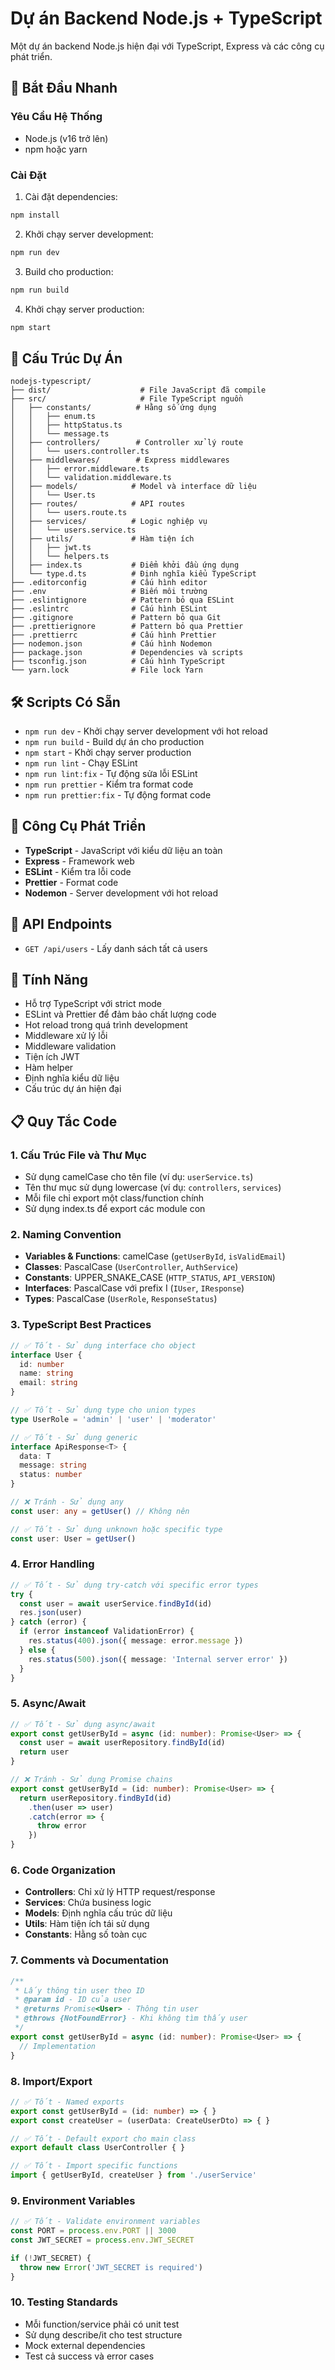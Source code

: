 # Dự án Backend Node.js + TypeScript

Một dự án backend Node.js hiện đại với TypeScript, Express và các công cụ phát triển.

## 🚀 Bắt Đầu Nhanh

### Yêu Cầu Hệ Thống
- Node.js (v16 trở lên)
- npm hoặc yarn

### Cài Đặt

1. Cài đặt dependencies:
```bash
npm install
```

2. Khởi chạy server development:
```bash
npm run dev
```

3. Build cho production:
```bash
npm run build
```

4. Khởi chạy server production:
```bash
npm start
```

## 📁 Cấu Trúc Dự Án

```
nodejs-typescript/
├── dist/                    # File JavaScript đã compile
├── src/                     # File TypeScript nguồn
│   ├── constants/          # Hằng số ứng dụng
│   │   ├── enum.ts
│   │   ├── httpStatus.ts
│   │   └── message.ts
│   ├── controllers/        # Controller xử lý route
│   │   └── users.controller.ts
│   ├── middlewares/        # Express middlewares
│   │   ├── error.middleware.ts
│   │   └── validation.middleware.ts
│   ├── models/            # Model và interface dữ liệu
│   │   └── User.ts
│   ├── routes/            # API routes
│   │   └── users.route.ts
│   ├── services/          # Logic nghiệp vụ
│   │   └── users.service.ts
│   ├── utils/             # Hàm tiện ích
│   │   ├── jwt.ts
│   │   └── helpers.ts
│   ├── index.ts           # Điểm khởi đầu ứng dụng
│   └── type.d.ts          # Định nghĩa kiểu TypeScript
├── .editorconfig          # Cấu hình editor
├── .env                   # Biến môi trường
├── .eslintignore          # Pattern bỏ qua ESLint
├── .eslintrc              # Cấu hình ESLint
├── .gitignore             # Pattern bỏ qua Git
├── .prettierignore        # Pattern bỏ qua Prettier
├── .prettierrc            # Cấu hình Prettier
├── nodemon.json           # Cấu hình Nodemon
├── package.json           # Dependencies và scripts
├── tsconfig.json          # Cấu hình TypeScript
└── yarn.lock              # File lock Yarn
```

## 🛠️ Scripts Có Sẵn

- `npm run dev` - Khởi chạy server development với hot reload
- `npm run build` - Build dự án cho production
- `npm start` - Khởi chạy server production
- `npm run lint` - Chạy ESLint
- `npm run lint:fix` - Tự động sửa lỗi ESLint
- `npm run prettier` - Kiểm tra format code
- `npm run prettier:fix` - Tự động format code

## 🔧 Công Cụ Phát Triển

- **TypeScript** - JavaScript với kiểu dữ liệu an toàn
- **Express** - Framework web
- **ESLint** - Kiểm tra lỗi code
- **Prettier** - Format code
- **Nodemon** - Server development với hot reload

## 📝 API Endpoints

- `GET /api/users` - Lấy danh sách tất cả users

## 🌟 Tính Năng

- Hỗ trợ TypeScript với strict mode
- ESLint và Prettier để đảm bảo chất lượng code
- Hot reload trong quá trình development
- Middleware xử lý lỗi
- Middleware validation
- Tiện ích JWT
- Hàm helper
- Định nghĩa kiểu dữ liệu
- Cấu trúc dự án hiện đại

## 📋 Quy Tắc Code

### 1. **Cấu Trúc File và Thư Mục**
- Sử dụng camelCase cho tên file (ví dụ: `userService.ts`)
- Tên thư mục sử dụng lowercase (ví dụ: `controllers`, `services`)
- Mỗi file chỉ export một class/function chính
- Sử dụng index.ts để export các module con

### 2. **Naming Convention**
- **Variables & Functions**: camelCase (`getUserById`, `isValidEmail`)
- **Classes**: PascalCase (`UserController`, `AuthService`)
- **Constants**: UPPER_SNAKE_CASE (`HTTP_STATUS`, `API_VERSION`)
- **Interfaces**: PascalCase với prefix I (`IUser`, `IResponse`)
- **Types**: PascalCase (`UserRole`, `ResponseStatus`)

### 3. **TypeScript Best Practices**
```typescript
// ✅ Tốt - Sử dụng interface cho object
interface User {
  id: number
  name: string
  email: string
}

// ✅ Tốt - Sử dụng type cho union types
type UserRole = 'admin' | 'user' | 'moderator'

// ✅ Tốt - Sử dụng generic
interface ApiResponse<T> {
  data: T
  message: string
  status: number
}

// ❌ Tránh - Sử dụng any
const user: any = getUser() // Không nên

// ✅ Tốt - Sử dụng unknown hoặc specific type
const user: User = getUser()
```

### 4. **Error Handling**
```typescript
// ✅ Tốt - Sử dụng try-catch với specific error types
try {
  const user = await userService.findById(id)
  res.json(user)
} catch (error) {
  if (error instanceof ValidationError) {
    res.status(400).json({ message: error.message })
  } else {
    res.status(500).json({ message: 'Internal server error' })
  }
}
```

### 5. **Async/Await**
```typescript
// ✅ Tốt - Sử dụng async/await
export const getUserById = async (id: number): Promise<User> => {
  const user = await userRepository.findById(id)
  return user
}

// ❌ Tránh - Sử dụng Promise chains
export const getUserById = (id: number): Promise<User> => {
  return userRepository.findById(id)
    .then(user => user)
    .catch(error => {
      throw error
    })
}
```

### 6. **Code Organization**
- **Controllers**: Chỉ xử lý HTTP request/response
- **Services**: Chứa business logic
- **Models**: Định nghĩa cấu trúc dữ liệu
- **Utils**: Hàm tiện ích tái sử dụng
- **Constants**: Hằng số toàn cục

### 7. **Comments và Documentation**
```typescript
/**
 * Lấy thông tin user theo ID
 * @param id - ID của user
 * @returns Promise<User> - Thông tin user
 * @throws {NotFoundError} - Khi không tìm thấy user
 */
export const getUserById = async (id: number): Promise<User> => {
  // Implementation
}
```

### 8. **Import/Export**
```typescript
// ✅ Tốt - Named exports
export const getUserById = (id: number) => { }
export const createUser = (userData: CreateUserDto) => { }

// ✅ Tốt - Default export cho main class
export default class UserController { }

// ✅ Tốt - Import specific functions
import { getUserById, createUser } from './userService'
```

### 9. **Environment Variables**
```typescript
// ✅ Tốt - Validate environment variables
const PORT = process.env.PORT || 3000
const JWT_SECRET = process.env.JWT_SECRET

if (!JWT_SECRET) {
  throw new Error('JWT_SECRET is required')
}
```

### 10. **Testing Standards**
- Mỗi function/service phải có unit test
- Sử dụng describe/it cho test structure
- Mock external dependencies
- Test cả success và error cases
